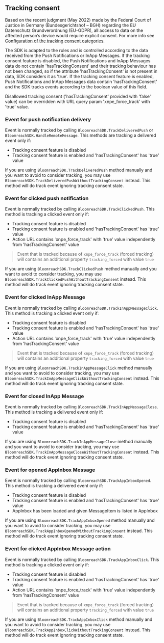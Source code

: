 ## Tracking consent

Based on the recent judgment (May 2022) made by the Federal Court of Justice in Germany (Bundesgerichtshof – BGH)
regarding the EU Datenschutz Grundverordnung (EU-GDPR), all access to data on the affected person’s device would
require explicit consent. For more info see [Configuration of the tracking consent categories](https://documentation.bloomreach.com/engagement/docs/configuration-of-tracking-consent).

The SDK is adapted to the rules and is controlled according to the data received from the Push Notifications or InApp Messages.
If the tracking consent feature is disabled, the Push Notifications and InApp Messages data do not contain 'hasTrackingConsent' and their tracking behaviour has not been changed, so if the attribute 'hasTrackingConsent' is not present in data, SDK considers it as 'true'.
If the tracking consent feature is enabled, Push Notifications and InApp Messages data contain 'hasTrackingConsent' and the SDK tracks events according to the boolean value of this field.

Disallowed tracking consent ('hasTrackingConsent' provided with 'false' value) can be overridden with URL query param 'xnpe_force_track' with 'true' value.

### Event for push notification delivery

Event is normally tracked by calling `BloomreachSDK.TrackDeliveredPush` or `BloomreachSDK.HandleRemoteMessage`. This methods are tracking
a delivered event only if:

* Tracking consent feature is disabled
* Tracking consent feature is enabled and 'hasTrackingConsent' has 'true' value

If you are using `BloomreachSDK.TrackDeliveredPush` method manually and you want to avoid to consider tracking, you may use `BloomreachSDK.TrackDeliveredPushWithoutTrackingConsent` instead. This method will do track event ignoring tracking consent state.

### Event for clicked push notification

Event is normally tracked by calling `BloomreachSDK.TrackClickedPush`. This method is tracking
a clicked event only if:

* Tracking consent feature is disabled
* Tracking consent feature is enabled and 'hasTrackingConsent' has 'true' value
* Action URL contains 'xnpe_force_track' with 'true' value independently from 'hasTrackingConsent' value

> Event that is tracked because of `xnpe_force_track` (forced tracking) will contains an additional property `tracking_forced` with value `true`

If you are using `BloomreachSDK.TrackClickedPush` method manually and you want to avoid to consider tracking, you may use `BloomreachSDK.TrackClickedPushWithoutTrackingConsent` instead. This method will do track event ignoring tracking consent state.

### Event for clicked InApp Message

Event is normally tracked by calling `BloomreachSDK.TrackInAppMessageClick`. This method is tracking
a clicked event only if:

* Tracking consent feature is disabled
* Tracking consent feature is enabled and 'hasTrackingConsent' has 'true' value
* Action URL contains 'xnpe_force_track' with 'true' value independently from 'hasTrackingConsent' value

> Event that is tracked because of `xnpe_force_track` (forced tracking) will contains an additional property `tracking_forced` with value `true`

If you are using `BloomreachSDK.TrackInAppMessageClick` method manually and you want to avoid to consider tracking, you may use `BloomreachSDK.TrackInAppMessageClickWithoutTrackingConsent` instead. This method will do track event ignoring tracking consent state.

### Event for closed InApp Message

Event is normally tracked by calling `BloomreachSDK.TrackInAppMessageClose`. This method is tracking a delivered event only if:

* Tracking consent feature is disabled
* Tracking consent feature is enabled and 'hasTrackingConsent' has 'true' value

If you are using `BloomreachSDK.TrackInAppMessageClose` method manually and you want to avoid to consider tracking, you may use `BloomreachSDK.TrackInAppMessageCloseWithoutTrackingConsent` instead. This method will do track event ignoring tracking consent state.

### Event for opened AppInbox Message

Event is normally tracked by calling `BloomreachSDK.TrackAppInboxOpened`. This method is tracking a delivered event only if:

* Tracking consent feature is disabled
* Tracking consent feature is enabled and 'hasTrackingConsent' has 'true' value
* AppInbox has been loaded and given MessageItem is listed in AppInbox

If you are using `BloomreachSDK.TrackAppInboxOpened` method manually and you want to avoid to consider tracking, you may use `BloomreachSDK.TrackAppInboxOpenedWithoutTrackingConsent` instead. This method will do track event ignoring tracking consent state.

### Event for clicked AppInbox Message action

Event is normally tracked by calling `BloomreachSDK.TrackAppInboxClick`. This method is tracking a clicked event only if:

* Tracking consent feature is disabled
* Tracking consent feature is enabled and 'hasTrackingConsent' has 'true' value
* Action URL contains 'xnpe_force_track' with 'true' value independently from 'hasTrackingConsent' value

> Event that is tracked because of `xnpe_force_track` (forced tracking) will contains an additional property `tracking_forced` with value `true`

If you are using `BloomreachSDK.TrackAppInboxClick` method manually and you want to avoid to consider tracking, you may use `BloomreachSDK.TrackAppInboxClickWithoutTrackingConsent` instead. This method will do track event ignoring tracking consent state.
